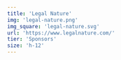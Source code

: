 ```yaml
---
title: 'Legal Nature'
img: 'legal-nature.png'
img_square: 'legal-nature.svg'
url: 'https://www.legalnature.com/'
tier: 'Sponsors'
size: 'h-12'
---
```

